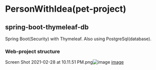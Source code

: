 # PersonWithIdea(pet-project)
## spring-boot-thymeleaf-db
Spring Boot(Security) with Thymeleaf. Also using PostgreSql(database).
### Web-project structure
Screen Shot 2021-02-28 at 10.11.51 PM.png![image](https://user-images.githubusercontent.com/78481227/109432140-7f611180-7a12-11eb-8532-1e5817356d4c.png)
[image](https://user-images.githubusercontent.com/78481227/109432102-49bc2880-7a12-11eb-8264-2bbfb4fd4d32.png)

